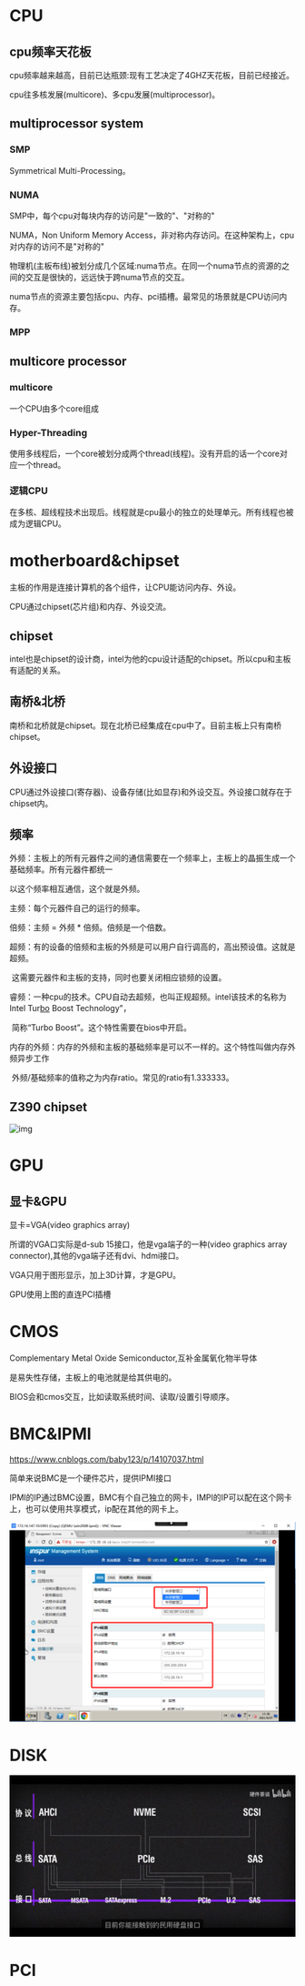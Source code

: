# CPU



## cpu频率天花板

cpu频率越来越高，目前已达瓶颈:现有工艺决定了4GHZ天花板，目前已经接近。

cpu往多核发展(multicore)、多cpu发展(multiprocessor)。



## multiprocessor system

### SMP

Symmetrical Multi-Processing。



### NUMA

SMP中，每个cpu对每块内存的访问是"一致的"、"对称的"

NUMA，Non Uniform Memory Access，非对称内存访问。在这种架构上，cpu对内存的访问不是"对称的"

物理机(主板布线)被划分成几个区域:numa节点。在同一个numa节点的资源的之间的交互是很快的，远远快于跨numa节点的交互。

numa节点的资源主要包括cpu、内存、pci插槽。最常见的场景就是CPU访问内存。



### MPP



## multicore processor

### multicore

一个CPU由多个core组成

### Hyper-Threading

使用多线程后，一个core被划分成两个thread(线程)。没有开启的话一个core对应一个thread。

### 逻辑CPU

在多核、超线程技术出现后。线程就是cpu最小的独立的处理单元。所有线程也被成为逻辑CPU。



# motherboard&chipset

主板的作用是连接计算机的各个组件，让CPU能访问内存、外设。

CPU通过chipset(芯片组)和内存、外设交流。

## chipset

intel也是chipset的设计商，intel为他的cpu设计适配的chipset。所以cpu和主板有适配的关系。

## 南桥&北桥

南桥和北桥就是chipset。现在北桥已经集成在cpu中了。目前主板上只有南桥chipset。

## 外设接口

CPU通过外设接口(寄存器)、设备存储(比如显存)和外设交互。外设接口就存在于chipset内。

## 频率

外频：主板上的所有元器件之间的通信需要在一个频率上，主板上的晶振生成一个基础频率。所有元器件都统一

以这个频率相互通信，这个就是外频。

主频：每个元器件自己的运行的频率。

倍频：主频 = 外频 * 倍频。倍频是一个倍数。

超频：有的设备的倍频和主板的外频是可以用户自行调高的，高出预设值。这就是超频。

​           这需要元器件和主板的支持，同时也要关闭相应锁频的设置。

睿频：一种cpu的技术。CPU自动去超频，也叫正规超频。intel该技术的名称为Intel Tur[bo](https://product.pconline.com.cn/itbk/diy/vocality/1109/2522431.html) Boost Technology”，

​          简称“Turbo Boost”。这个特性需要在bios中开启。

内存的外频：内存的外频和主板的基础频率是可以不一样的。这个特性叫做内存外频异步工作

​                      外频/基础频率的值称之为内存ratio。常见的ratio有1.333333。

## Z390 chipset

<img src="https://www.guru3d.com/index.php?ct=news&action=file&id=27296" alt="img"  />

# GPU

## 显卡&GPU

显卡=VGA(video graphics array)

所谓的VGA口实际是d-sub 15接口，他是vga端子的一种(video graphics array connector),其他的vga端子还有dvi、hdmi接口。

VGA只用于图形显示，加上3D计算，才是GPU。

GPU使用上图的直连PCI插槽



# CMOS

Complementary Metal Oxide Semiconductor,互补金属氧化物半导体

是易失性存储，主板上的电池就是给其供电的。

BIOS会和cmos交互，比如读取系统时间、读取/设置引导顺序。



# BMC&IPMI

https://www.cnblogs.com/baby123/p/14107037.html

简单来说BMC是一个硬件芯片，提供IPMI接口

IPMI的IP通过BMC设置，BMC有个自己独立的网卡，IMPI的IP可以配在这个网卡上，也可以使用共享模式，ip配在其他的网卡上。

![企业微信截图_4c5812f7-b6fb-4004-85ec-369b11dfeddc](https://raw.githubusercontent.com/Reventon1993/pictures/master//picgo/20210927134034.png)



# DISK

![image-20201224104906218](https://raw.githubusercontent.com/Reventon1993/pictures/master//picgo/20201224104906.png)

# PCI